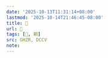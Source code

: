 ```yaml
---
date: '2025-10-13T11:31:14+08:00'
lastmod: '2025-10-14T21:46:45-08:00'
title: 󰨯
url: 󰨯
tags: [𦩻, 朝]
src: GHZR, DCCV
note:
---
```

